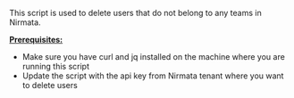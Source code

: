 
This script is used to delete users that do not belong to any teams in Nirmata. 

<ins>**Prerequisites:**</ins>
- Make sure you have curl and jq installed on the machine where you are running this script
- Update the script with the api key from Nirmata tenant where you want to delete users

